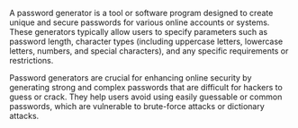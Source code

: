 A password generator is a tool or software program designed to create unique and secure passwords for various online accounts or systems. These generators typically allow users to specify parameters such as password length, character types (including uppercase letters, lowercase letters, numbers, and special characters), and any specific requirements or restrictions.

Password generators are crucial for enhancing online security by generating strong and complex passwords that are difficult for hackers to guess or crack. They help users avoid using easily guessable or common passwords, which are vulnerable to brute-force attacks or dictionary attacks.
